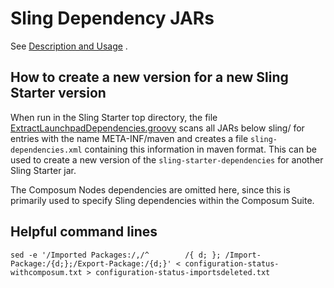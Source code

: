 # Sling Dependency JARs

See [Description and Usage](../../../README.md) .

## How to create a new version for a new Sling Starter version

When run in the Sling Starter top directory, the file [ExtractLaunchpadDependencies.groovy](ExtractStarterDependencies.groovy)
scans all JARs below sling/ for entries with the name META-INF/maven and creates a file
`sling-dependencies.xml` containing this information in maven format. This can be used to create
a new version of the `sling-starter-dependencies` for another Sling Starter jar.

The Composum Nodes dependencies are omitted here, since this is primarily used to specify Sling dependencies
within the Composum Suite.


## Helpful command lines

    sed -e '/Imported Packages:/,/^        /{ d; }; /Import-Package:/{d;};/Export-Package:/{d;}' < configuration-status-withcomposum.txt > configuration-status-importsdeleted.txt
